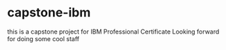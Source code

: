 # capstone-ibm
this is a capstone project for IBM Professional Certificate
Looking forward for doing some cool staff
